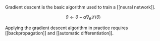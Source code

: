 Gradient descent is the basic algorithm used to train a [[neural network]].

$$
\theta \leftarrow \theta - \alpha \nabla_\theta \mathcal{L}(\theta)
$$

Applying the gradient descent algorithm in practice requires [[backpropagation]] and [[automatic differentiation]].